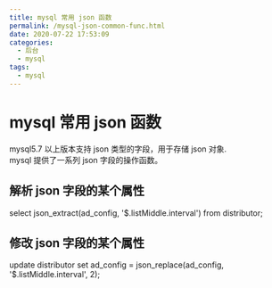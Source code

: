 ```yaml
---
title: mysql 常用 json 函数
permalink: /mysql-json-common-func.html
date: 2020-07-22 17:53:09
categories:
  - 后台
  - mysql
tags:
  - mysql
---
```


# mysql 常用 json 函数

mysql5.7 以上版本支持 json 类型的字段，用于存储 json 对象.  
mysql 提供了一系列 json 字段的操作函数。

## 解析 json 字段的某个属性

select json_extract(ad_config, '\$.listMiddle.interval') from distributor;

## 修改 json 字段的某个属性

update distributor set ad_config = json_replace(ad_config, '\$.listMiddle.interval', 2);
